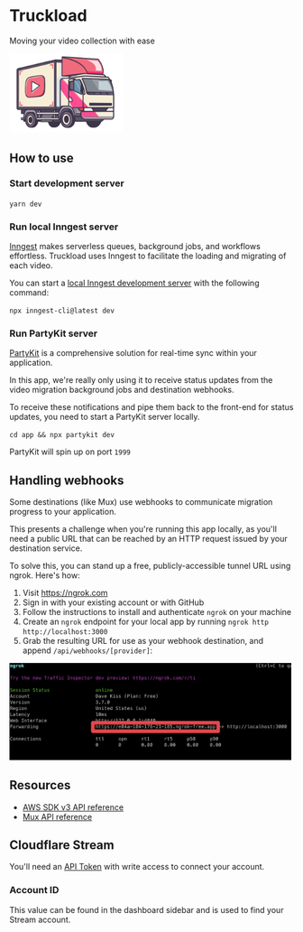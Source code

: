 # Truckload

Moving your video collection with ease

<img src="public/truckload.png" alt="Truckload" width="200px">

## How to use

### Start development server

`yarn dev`

### Run local Inngest server

[Inngest](https://www.inngest.com) makes serverless queues, background jobs, and workflows effortless. Truckload uses Inngest to facilitate the loading and migrating of each video.

You can start a [local Inngest development server](https://www.inngest.com/docs/local-development) with the following command:

`npx inngest-cli@latest dev`

### Run PartyKit server

[PartyKit](https://www.partykit.io/) is a comprehensive solution for real-time sync within your application.

In this app, we're really only using it to receive status updates from the video migration background jobs and destination webhooks.

To receive these notifications and pipe them back to the front-end for status updates, you need to start a PartyKit server locally.

`cd app && npx partykit dev`

PartyKit will spin up on port `1999`

## Handling webhooks

Some destinations (like Mux) use webhooks to communicate migration progress to your application.

This presents a challenge when you're running this app locally, as you'll need a public URL that can
be reached by an HTTP request issued by your destination service.

To solve this, you can stand up a free, publicly-accessible tunnel URL using ngrok. Here's how:

1. Visit https://ngrok.com
2. Sign in with your existing account or with GitHub
3. Follow the instructions to install and authenticate `ngrok` on your machine
4. Create an `ngrok` endpoint for your local app by running `ngrok http http://localhost:3000`
5. Grab the resulting URL for use as your webhook destination, and append `/api/webhooks/[provider]`:

<img src="public/screenshots/ngrok-url.png" alt="Ngrok URL" width="500px">

## Resources

- [AWS SDK v3 API reference](https://docs.aws.amazon.com/AWSJavaScriptSDK/v3/latest/client/s3/)
- [Mux API reference](https://docs.mux.com/api-reference)

## Cloudflare Stream

You'll need an [API Token](https://dash.cloudflare.com/profile/api-tokens) with write access to connect your account.

### Account ID

This value can be found in the dashboard sidebar and is used to find your Stream account.
